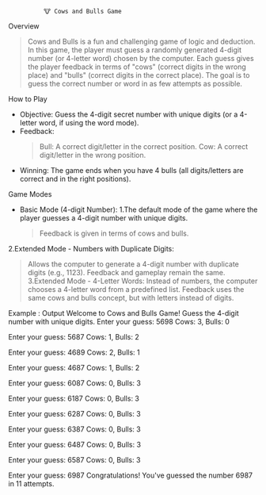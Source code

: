               🐮 Cows and Bulls Game
Overview
> Cows and Bulls is a fun and challenging game of logic and deduction.
> In this game, the player must guess a randomly generated 4-digit number (or 4-letter word) chosen by the computer.
> Each guess gives the player feedback in terms of "cows" (correct digits in the wrong place) and "bulls" (correct digits in the correct place).
> The goal is to guess the correct number or word in as few attempts as possible.

How to Play
- Objective: Guess the 4-digit secret number with unique digits (or a 4-letter word, if using the word mode).
- Feedback:
     > Bull: A correct digit/letter in the correct position.
     > Cow: A correct digit/letter in the wrong position.
- Winning: The game ends when you have 4 bulls (all digits/letters are correct and in the right positions).

Game Modes
- Basic Mode (4-digit Number):
1.The default mode of the game where the player guesses a 4-digit number with unique digits.
   > Feedback is given in terms of cows and bulls.

2.Extended Mode - Numbers with Duplicate Digits:
   > Allows the computer to generate a 4-digit number with duplicate digits (e.g., 1123).
   > Feedback and gameplay remain the same.
3.Extended Mode - 4-Letter Words:
   > Instead of numbers, the computer chooses a 4-letter word from a predefined list.
   > Feedback uses the same cows and bulls concept, but with letters instead of digits.

Example : Output
Welcome to Cows and Bulls Game!
Guess the 4-digit number with unique digits.
Enter your guess: 5698
Cows: 3, Bulls: 0

Enter your guess: 5687
Cows: 1, Bulls: 2

Enter your guess: 4689
Cows: 2, Bulls: 1

Enter your guess: 4687
Cows: 1, Bulls: 2

Enter your guess: 6087
Cows: 0, Bulls: 3

Enter your guess: 6187
Cows: 0, Bulls: 3

Enter your guess: 6287
Cows: 0, Bulls: 3

Enter your guess: 6387
Cows: 0, Bulls: 3

Enter your guess: 6487
Cows: 0, Bulls: 3

Enter your guess: 6587
Cows: 0, Bulls: 3

Enter your guess: 6987
Congratulations! You've guessed the number 6987 in 11 attempts.
